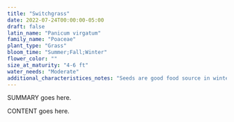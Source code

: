 ```yaml
---
title: "Switchgrass"
date: 2022-07-24T00:00:00-05:00
draft: false
latin_name: "Panicum virgatum"
family_name: "Poaceae"
plant_type: "Grass"
bloom_time: "Summer;Fall;Winter"
flower_color: ""
size_at_maturity: "4-6 ft"
water_needs: "Moderate"
additional_characteristices_notes: "Seeds are good food source in winter"
---
```


SUMMARY goes here.

<!--more-->

CONTENT goes here.
